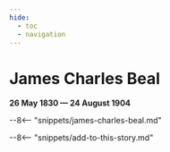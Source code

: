 ```yaml
---
hide:
  - toc
  - navigation 
---
```


# James Charles Beal

**26 May 1830 — 24 August 1904**

--8<-- "snippets/james-charles-beal.md"

--8<-- "snippets/add-to-this-story.md"